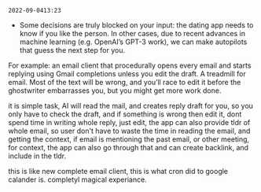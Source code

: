 ```
2022-09-0413:23
```
- Some decisions are truly blocked on your input: the dating app needs to know if you like the person. In other cases, due to recent advances in machine learning (e.g. OpenAI’s GPT-3 work), we can make autopilots that guess the next step for you.

For example: an email client that procedurally opens every email and starts replying using Gmail completions unless you edit the draft. A treadmill for email. Most of the text will be wrong, and you’ll race to edit it before the ghostwriter embarrasses you, but you might get more work done.

it is simple task, AI will read the mail, and creates reply draft for you, so you only have to check the draft, and if something is wrong then edit it,  dont spend time in writing whole reply, just edit,  the app can also provide tldr of whole email, so user don't have to waste the time in reading the email, and getting the context, 
if email is mentioning the past email, or other meeting, for context, the app can also go through that and can create backlink, and include in the tldr.

this is like new complete email client, this is what cron did to google calander is. completyl magical experiance.
